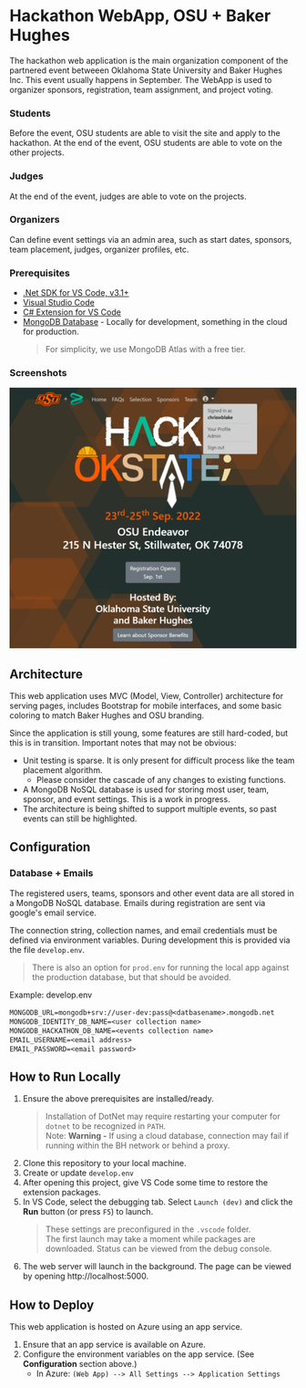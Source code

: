 # Hackathon WebApp, OSU + Baker Hughes
The hackathon web application is the main organization component of the partnered event betweeen Oklahoma State University and Baker Hughes Inc. This event usually happens in September. The WebApp is used to organizer sponsors, registration, team assignment, and project voting.

### Students
Before the event, OSU students are able to visit the site and apply to the hackathon.
At the end of the event, OSU students are able to vote on the other projects.

### Judges
At the end of the event, judges are able to vote on the projects.

### Organizers
Can define event settings via an admin area, such as start dates, sponsors, team placement, judges, organizer profiles, etc.

### Prerequisites
- [.Net SDK for VS Code, v3.1+](https://dotnet.microsoft.com/en-us/download/dotnet/3.1)
- [Visual Studio Code](https://code.visualstudio.com/)
- [C# Extension for VS Code](https://marketplace.visualstudio.com/items?itemName=ms-dotnettools.csharp)
- [MongoDB Database](https://www.mongodb.com/) - Locally for development, something in the cloud for production.
    > For simplicity, we use MongoDB Atlas with a free tier.

### Screenshots
![](readme-assets/website-screenshot.png)

<!-- |Leaderboard|My Team|Certificate|
|:--:|:--:|:--:|
|![](readme-assets/leaderboard.png)|![](readme-assets/my-team.png)|![](readme-assets/certificate.png)| -->

## Architecture
This web application uses MVC (Model, View, Controller) architecture for serving pages, includes Bootstrap for mobile interfaces, and some basic coloring to match Baker Hughes and OSU branding.

Since the application is still young, some features are still hard-coded, but this is in transition. Important notes that may not be obvious:

- Unit testing is sparse. It is only present for difficult process like the team placement algorithm.
    - Please consider the cascade of any changes to existing functions.
- A MongoDB NoSQL database is used for storing most user, team, sponsor, and event settings. This is a work in progress.
- The architecture is being shifted to support multiple events, so past events can still be highlighted.

## Configuration

### Database + Emails
The registered users, teams, sponsors and other event data are all stored in a MongoDB NoSQL database.
Emails during registration are sent via google's email service. 

The connection string, collection names, and email credentials must be defined via environment variables. 
During development this is provided via the file `develop.env`.
> There is also an option for `prod.env` for running the local app against the production database, but that should be avoided.

Example: develop.env
```
MONGODB_URL=mongodb+srv://user-dev:pass@<datbasename>.mongodb.net
MONGODB_IDENTITY_DB_NAME=<user collection name>
MONGODB_HACKATHON_DB_NAME=<events collection name>
EMAIL_USERNAME=<email address>
EMAIL_PASSWORD=<email password>
```

## How to Run Locally
1. Ensure the above prerequisites are installed/ready.
    > Installation of DotNet may require restarting your computer for `dotnet` to be recognized in `PATH`.  
    > Note: **Warning -** If using a cloud database, connection may fail if running within the BH network or behind a proxy.
2. Clone this repository to your local machine.
3. Create or update `develop.env` 
4. After opening this project, give VS Code some time to restore the extension packages.
5. In VS Code, select the debugging tab. Select `Launch (dev)` and click the **Run** button (or press `F5`) to launch.
    > These settings are preconfigured in the `.vscode` folder.  
    > The first launch may take a moment while packages are downloaded. Status can be viewed from the debug console.
6. The web server will launch in the background. The page can be viewed by opening http://localhost:5000.




## How to Deploy
This web application is hosted on Azure using an app service.
<!--
It is deployed using Continue Deployment (CD). These workflows are in `.github/workflows/`.
There are 2 stages.
- Staging: The `develop` branch
- Production The `main` branch
-->
1. Ensure that an app service is available on Azure.
2. Configure the environment variables on the app service. (See **Configuration** section above.)
    - In Azure: `(Web App) --> All Settings --> Application Settings`
<!-- 3. Deploy manually using the VS Code Azure tools, or using CD. -->



